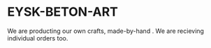 # EYSK-BETON-ART
We are producting our own crafts, made-by-hand . We are recieving individual orders too.
